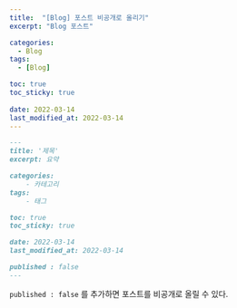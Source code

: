 ```yaml
---
title:  "[Blog] 포스트 비공개로 올리기"
excerpt: "Blog 포스트"

categories:
  - Blog
tags:
  - [Blog]

toc: true
toc_sticky: true
 
date: 2022-03-14
last_modified_at: 2022-03-14
---
```


```markdown
---
title: '제목' 
excerpt: 요약

categories:
    - 카테고리
tags:
    - 태그

toc: true
toc_sticky: true

date: 2022-03-14
last_modified_at: 2022-03-14

published : false
---
```

`published : false` 를 추가하면 포스트를 비공개로 올릴 수 있다.